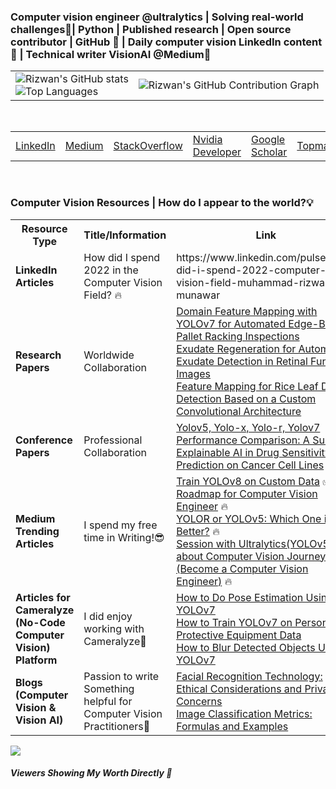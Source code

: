 ### Computer vision engineer @ultralytics | Solving real-world challenges🔎| Python | Published research | Open source contributor | GitHub 🌟 | Daily computer vision LinkedIn content 🚀 | Technical writer VisionAI @Medium📝

<table>
  <tr>
    <td>
      <img src="https://github-readme-stats.vercel.app/api?username=RizwanMunawar&show_icons=true&theme=github-compact&bg_color=FFFFFF" alt="Rizwan's GitHub stats"/>
      <br>
      <img src="https://github-readme-stats.vercel.app/api/top-langs/?username=RizwanMunawar&layout=compact&bg_color=FFFFFF&theme=github-compact" alt="Top Languages"/>
    </td>
    <td>
      <img src="https://github-readme-activity-graph.vercel.app/graph?username=RizwanMunawar&bg_color=FFFFFF&point=FF64DA&line=111F68&title_color=1E90FF&color=000000" alt="Rizwan's GitHub Contribution Graph"/>
    </td>
  </tr>
</table>
<br>

<table>
  <tr style="color:white; background-image: url('https://github.com/user-attachments/assets/26fdc0a0-d06b-4ece-bde9-22fcc2ec0e6d'); background-size: cover; background-position: center;">
    <td><a href="https://www.linkedin.com/in/muhammadrizwanmunawar/">LinkedIn</a></td>
    <td><a href="https://medium.com/@muhammadrizwanmunawar">Medium</a></td>
    <td><a href="https://stackoverflow.com/users/13109683/muhammad-rizwan-munawar">StackOverflow</a></td>
    <td><a href="https://forums.developer.nvidia.com/u/muhammadrizwanmunawar/">Nvidia Developer</a></td>
    <td><a href="https://scholar.google.com/citations?user=r3hkNdoAAAAJ">Google Scholar</a></td>
    <td><a href="https://topmate.io/muhammadrizwanmunawar">Topmate</a></td>
    <td><a href="https://x.com/muhammdrizwanmr">X</a></td>
    <td><a href="https://community.ultralytics.com/u/muhammadrizwanm">Ultralytics Discourse</a></td>
    <td colspan="8"><a href="https://www.ultralytics.com/blog">Ultralytics Blogs</a></td>
    <td colspan="8"><a href="https://www.reddit.com/r/Ultralytics/">Ultralytics Reddit</a></td>
  </tr>
</table>

<br>
<h3>Computer Vision Resources | How do I appear to the world?💡</h3>
<table>
    <tr>
        <th>Resource Type</th>
        <th>Title/Information</th>
        <th>Link</th>
    </tr>
    <tr>
        <td><b>LinkedIn Articles</b></td>
        <td>How did I spend 2022 in the Computer Vision Field? 🔥</td>
        <td>https://www.linkedin.com/pulse/how-did-i-spend-2022-computer-vision-field-muhammad-rizwan-munawar</td>
    </tr>
    <tr>
        <td><b>Research Papers</b></td>
      <td>Worldwide Collaboration</td>
        <td>
         <a href="https://www.mdpi.com/1424-8220/22/18/6927">Domain Feature Mapping with YOLOv7 for Automated Edge-Based Pallet Racking Inspections</a><br/>
         <a href="https://ieeexplore.ieee.org/document/9885192">Exudate Regeneration for Automated Exudate Detection in Retinal Fundus Images</a><br/>
         <a href="https://www.mdpi.com/2304-8158/11/23/3914">Feature Mapping for Rice Leaf Defect Detection Based on a Custom Convolutional Architecture</a>
        </td>
    </tr>
    <tr>
        <td><b>Conference Papers</b></td>
        <td>Professional Collaboration</td>
        <td>
         <a href="https://aircconline.com/csit/papers/vol12/csit121602.pdf">Yolov5, Yolo-x, Yolo-r, Yolov7 Performance Comparison: A Survey</a><br/>
         <a href="https://ieeexplore.ieee.org/document/9922931">Explainable AI in Drug Sensitivity Prediction on Cancer Cell Lines</a><br/>
        </td>
    </tr>
    <tr>
        <td><b>Medium Trending Articles</b></td>
        <td>I spend my free time in Writing!😎 </td>
        <td>
            <a href="https://medium.com/augmented-startups/train-yolov8-on-custom-data-6d28cd348262">Train YOLOv8 on Custom Data</a> ✅<br>
            <a href="https://medium.com/augmented-startups/roadmap-for-computer-vision-engineer-45167b94518c">Roadmap for Computer Vision Engineer</a> 🔥<br>
            <a href="https://medium.com/augmented-startups/yolor-or-yolov5-which-one-is-better-2f844d35e1a1">YOLOR or YOLOv5: Which One is Better?</a> 🔥<br>
            <a href="https://ultralytics.com/article/Becoming-a-Computer-Vision-Engineer">Session with Ultralytics(YOLOv5) about Computer Vision Journey (Become a Computer Vision Engineer)</a> 🔥
        </td>
    </tr>
    <tr>
        <td><b>Articles for Cameralyze (No-Code Computer Vision) Platform</b></td>
        <td>I did enjoy working with Cameralyze🙂</td>
        <td>
            <a href="https://www.cameralyze.co/blog/how-to-do-pose-estimation-using-yolov7">How to Do Pose Estimation Using YOLOv7</a><br>
            <a href="https://www.cameralyze.co/blog/how-to-train-yolov7-on-personal-protective-equipment-data">How to Train YOLOv7 on Personal Protective Equipment Data</a><br>
            <a href="https://www.cameralyze.co/blog/how-to-blur-detected-objects-using-yolov7">How to Blur Detected Objects Using YOLOv7</a>
        </td>
    </tr>
     <tr>
        <td><b>Blogs (Computer Vision & Vision AI)</b></td>
        <td>Passion to write Something helpful for Computer Vision Practitioners🌟</td>
        <td>
            <a href="https://www.visobyte.com/2023/05/facial-recognition-technology-ethical-considerations-and-privacy-concerns.html">Facial Recognition Technology: Ethical Considerations and Privacy Concerns</a><br>
            <a href="https://www.visobyte.com/2023/05/image-classification-metrics-formulas-and-examples.html">Image Classification Metrics: Formulas and Examples</a>
        </td>
    </tr>
</table>

</body>
</html>

![](https://komarev.com/ghpvc/?username=RizwanMunawar&label=Visitors&color=brightgreen)<h5> Viewers Showing My Worth Directly 💪</h5>   


 </div>
